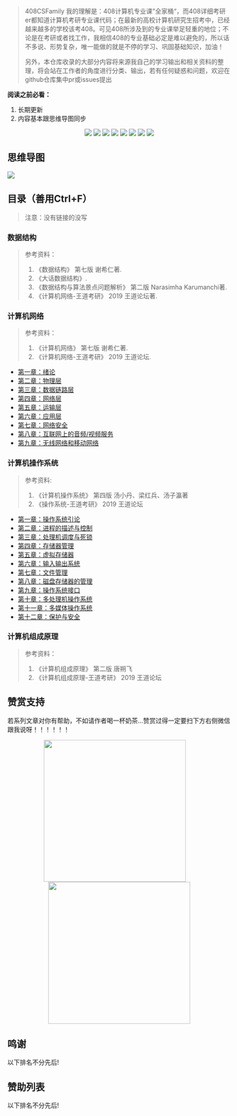 > 408CSFamily 我的理解是：408计算机专业课”全家桶“，而408详细考研er都知道计算机考研专业课代码；在最新的高校计算机研究生招考中，已经越来越多的学校该考408。可见408所涉及到的专业课举足轻重的地位；不论是在考研或者找工作，我相信408的专业基础必定是难以避免的，所以话不多说、形势复杂，唯一能做的就是不停的学习、巩固基础知识，加油！
>
> 另外，本仓库收录的大部分内容将来源我自己的学习输出和相关资料的整理，将会站在工作者的角度进行分类、输出，若有任何疑惑和问题，欢迎在github仓库集中pr或issues提出

**阅读之前必看：**

1. 长期更新
2. 内容基本跟思维导图同步

<p align="center">
<a href="#wechat" target="_blank"><img src="https://img.shields.io/badge/WeChat-微信-yellow.svg"></a> 
<a href="https://space.bilibili.com/350937042" target="_blank"><img src="https://img.shields.io/badge/Bilibili-哔哩哔哩-green.svg"></a> 
<a href="https://142vip.cn" target="_blank"><img src="https://img.shields.io/badge/142vip-个人网站-orange.svg"></a>
<a href="http://yapi.142vip.cn" target="_blank"><img src="https://img.shields.io/badge/yapi-接口系统-8fe.svg"></a>
<a href="https://blog.142vip.cn" target="_blank"><img src="https://img.shields.io/badge/blog-我的博客-blue.svg"></a>
<a href="https://github.com/mmdapl" target="_blank"><img src="https://img.shields.io/badge/github-Github-9ac.svg"></a>
<a href="https://gitee.com/mmdapl" target="_blank"><img src="https://img.shields.io/badge/gitee-码云-4ed.svg"></a>
<a href="https://blog.csdn.net/Mmdapl" target="_blank"><img src="https://img.shields.io/badge/csdn-CSDN-8ea.svg"></a>
</p>



## 思维导图

<img src="https://cdn.142vip.cn/408CSFamily/summary.jpg">

## 目录（善用Ctrl+F）

> 注意：没有链接的没写

### 数据结构

> 参考资料：
>
> 1. 《数据结构》 第七版  谢希仁著.
> 2. 《大话数据结构》.
> 3. 《数据结构与算法景点问题解析》 第二版  Narasimha Karumanchi著.
> 4. 《计算机网络-王道考研》 2019 王道论坛著.



### 计算机网络

> 参考资料：
>
> 1. 《计算机网络》 第七版  谢希仁著.
> 2. 《计算机网络-王道考研》 2019 王道论坛.



- [第一章：绪论]()
- [第二章：物理层]()
- [第三章：数据链路层]()
- [第四章：网络层]()
- [第五章：运输层]()
- [第六章：应用层]()
- [第七章：网络安全]()
- [第八章：互联网上的音频/视频服务]()
- [第九章：无线网络和移动网络]()



### 计算机操作系统

> 参考资料:
>
> 1. 《计算机操作系统》 第四版  汤小丹、梁红兵、汤子瀛著
> 2. 《操作系统-王道考研》 2019 王道论坛



- [第一章：操作系统引论]()
- [第二章：进程的描述与控制]()
- [第三章：处理机调度与死锁]()
- [第四章：存储器管理]()
- [第五章：虚拟存储器]()
- [第六章：输入输出系统]()
- [第七章：文件管理]()
- [第八章：磁盘存储器的管理]()
- [第九章：操作系统接口]()
- [第十章：多处理机操作系统]()
- [第十一章：多媒体操作系统]()
- [第十二章：保护与安全]()



### 计算机组成原理

> 参考资料：
>
> 1. 《计算机组成原理》 第二版  唐朔飞
> 2. 《计算机组成原理-王道考研》 2019 王道论坛





## 赞赏支持

若系列文章对你有帮助，不如请作者喝一杯奶茶...赞赏过得一定要扫下方右侧微信跟我说呀！！！！！！
<a name="wechat"></a>

<p align="center">
<img src="https://cdn.142vip.cn/article-notes/img/weChatDonate.jpg" width="320" height="320" align="center" style="margin-right:20px;" /><img src="https://cdn.142vip.cn/article-notes/img/wechat.jpg" width="320" height="320" align="center" />


</p>

## 鸣谢

以下排名不分先后!

## 赞助列表

以下排名不分先后!